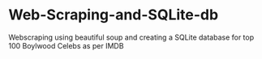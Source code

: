 # Web-Scraping-and-SQLite-db
Webscraping using beautiful soup and creating a SQLite database for top 100 Boylwood Celebs as per IMDB
